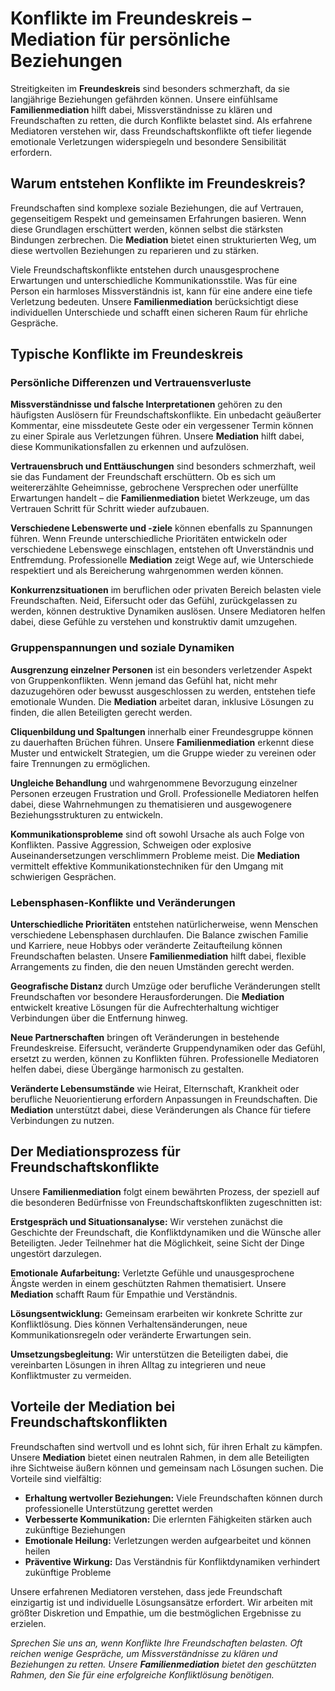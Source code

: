 # Konflikte im Freundeskreis – Mediation für persönliche Beziehungen

Streitigkeiten im **Freundeskreis** sind besonders schmerzhaft, da sie langjährige Beziehungen gefährden können. Unsere einfühlsame **Familienmediation** hilft dabei, Missverständnisse zu klären und Freundschaften zu retten, die durch Konflikte belastet sind. Als erfahrene Mediatoren verstehen wir, dass Freundschaftskonflikte oft tiefer liegende emotionale Verletzungen widerspiegeln und besondere Sensibilität erfordern.

## Warum entstehen Konflikte im Freundeskreis?

Freundschaften sind komplexe soziale Beziehungen, die auf Vertrauen, gegenseitigem Respekt und gemeinsamen Erfahrungen basieren. Wenn diese Grundlagen erschüttert werden, können selbst die stärksten Bindungen zerbrechen. Die **Mediation** bietet einen strukturierten Weg, um diese wertvollen Beziehungen zu reparieren und zu stärken.

Viele Freundschaftskonflikte entstehen durch unausgesprochene Erwartungen und unterschiedliche Kommunikationsstile. Was für eine Person ein harmloses Missverständnis ist, kann für eine andere eine tiefe Verletzung bedeuten. Unsere **Familienmediation** berücksichtigt diese individuellen Unterschiede und schafft einen sicheren Raum für ehrliche Gespräche.

## Typische Konflikte im Freundeskreis

### Persönliche Differenzen und Vertrauensverluste

**Missverständnisse und falsche Interpretationen** gehören zu den häufigsten Auslösern für Freundschaftskonflikte. Ein unbedacht geäußerter Kommentar, eine missdeutete Geste oder ein vergessener Termin können zu einer Spirale aus Verletzungen führen. Unsere **Mediation** hilft dabei, diese Kommunikationsfallen zu erkennen und aufzulösen.

**Vertrauensbruch und Enttäuschungen** sind besonders schmerzhaft, weil sie das Fundament der Freundschaft erschüttern. Ob es sich um weitererzählte Geheimnisse, gebrochene Versprechen oder unerfüllte Erwartungen handelt – die **Familienmediation** bietet Werkzeuge, um das Vertrauen Schritt für Schritt wieder aufzubauen.

**Verschiedene Lebenswerte und -ziele** können ebenfalls zu Spannungen führen. Wenn Freunde unterschiedliche Prioritäten entwickeln oder verschiedene Lebenswege einschlagen, entstehen oft Unverständnis und Entfremdung. Professionelle **Mediation** zeigt Wege auf, wie Unterschiede respektiert und als Bereicherung wahrgenommen werden können.

**Konkurrenzsituationen** im beruflichen oder privaten Bereich belasten viele Freundschaften. Neid, Eifersucht oder das Gefühl, zurückgelassen zu werden, können destruktive Dynamiken auslösen. Unsere Mediatoren helfen dabei, diese Gefühle zu verstehen und konstruktiv damit umzugehen.

### Gruppenspannungen und soziale Dynamiken

**Ausgrenzung einzelner Personen** ist ein besonders verletzender Aspekt von Gruppenkonflikten. Wenn jemand das Gefühl hat, nicht mehr dazuzugehören oder bewusst ausgeschlossen zu werden, entstehen tiefe emotionale Wunden. Die **Mediation** arbeitet daran, inklusive Lösungen zu finden, die allen Beteiligten gerecht werden.

**Cliquenbildung und Spaltungen** innerhalb einer Freundesgruppe können zu dauerhaften Brüchen führen. Unsere **Familienmediation** erkennt diese Muster und entwickelt Strategien, um die Gruppe wieder zu vereinen oder faire Trennungen zu ermöglichen.

**Ungleiche Behandlung** und wahrgenommene Bevorzugung einzelner Personen erzeugen Frustration und Groll. Professionelle Mediatoren helfen dabei, diese Wahrnehmungen zu thematisieren und ausgewogenere Beziehungsstrukturen zu entwickeln.

**Kommunikationsprobleme** sind oft sowohl Ursache als auch Folge von Konflikten. Passive Aggression, Schweigen oder explosive Auseinandersetzungen verschlimmern Probleme meist. Die **Mediation** vermittelt effektive Kommunikationstechniken für den Umgang mit schwierigen Gesprächen.

### Lebensphasen-Konflikte und Veränderungen

**Unterschiedliche Prioritäten** entstehen natürlicherweise, wenn Menschen verschiedene Lebensphasen durchlaufen. Die Balance zwischen Familie und Karriere, neue Hobbys oder veränderte Zeitaufteilung können Freundschaften belasten. Unsere **Familienmediation** hilft dabei, flexible Arrangements zu finden, die den neuen Umständen gerecht werden.

**Geografische Distanz** durch Umzüge oder berufliche Veränderungen stellt Freundschaften vor besondere Herausforderungen. Die **Mediation** entwickelt kreative Lösungen für die Aufrechterhaltung wichtiger Verbindungen über die Entfernung hinweg.

**Neue Partnerschaften** bringen oft Veränderungen in bestehende Freundeskreise. Eifersucht, veränderte Gruppendynamiken oder das Gefühl, ersetzt zu werden, können zu Konflikten führen. Professionelle Mediatoren helfen dabei, diese Übergänge harmonisch zu gestalten.

**Veränderte Lebensumstände** wie Heirat, Elternschaft, Krankheit oder berufliche Neuorientierung erfordern Anpassungen in Freundschaften. Die **Mediation** unterstützt dabei, diese Veränderungen als Chance für tiefere Verbindungen zu nutzen.

## Der Mediationsprozess für Freundschaftskonflikte

Unsere **Familienmediation** folgt einem bewährten Prozess, der speziell auf die besonderen Bedürfnisse von Freundschaftskonflikten zugeschnitten ist:

**Erstgespräch und Situationsanalyse:** Wir verstehen zunächst die Geschichte der Freundschaft, die Konfliktdynamiken und die Wünsche aller Beteiligten. Jeder Teilnehmer hat die Möglichkeit, seine Sicht der Dinge ungestört darzulegen.

**Emotionale Aufarbeitung:** Verletzte Gefühle und unausgesprochene Ängste werden in einem geschützten Rahmen thematisiert. Unsere **Mediation** schafft Raum für Empathie und Verständnis.

**Lösungsentwicklung:** Gemeinsam erarbeiten wir konkrete Schritte zur Konfliktlösung. Dies können Verhaltensänderungen, neue Kommunikationsregeln oder veränderte Erwartungen sein.

**Umsetzungsbegleitung:** Wir unterstützen die Beteiligten dabei, die vereinbarten Lösungen in ihren Alltag zu integrieren und neue Konfliktmuster zu vermeiden.

## Vorteile der Mediation bei Freundschaftskonflikten

Freundschaften sind wertvoll und es lohnt sich, für ihren Erhalt zu kämpfen. Unsere **Mediation** bietet einen neutralen Rahmen, in dem alle Beteiligten ihre Sichtweise äußern können und gemeinsam nach Lösungen suchen. Die Vorteile sind vielfältig:

- **Erhaltung wertvoller Beziehungen:** Viele Freundschaften können durch professionelle Unterstützung gerettet werden
- **Verbesserte Kommunikation:** Die erlernten Fähigkeiten stärken auch zukünftige Beziehungen
- **Emotionale Heilung:** Verletzungen werden aufgearbeitet und können heilen
- **Präventive Wirkung:** Das Verständnis für Konfliktdynamiken verhindert zukünftige Probleme

Unsere erfahrenen Mediatoren verstehen, dass jede Freundschaft einzigartig ist und individuelle Lösungsansätze erfordert. Wir arbeiten mit größter Diskretion und Empathie, um die bestmöglichen Ergebnisse zu erzielen.

*Sprechen Sie uns an, wenn Konflikte Ihre Freundschaften belasten. Oft reichen wenige Gespräche, um Missverständnisse zu klären und Beziehungen zu retten. Unsere **Familienmediation** bietet den geschützten Rahmen, den Sie für eine erfolgreiche Konfliktlösung benötigen.*